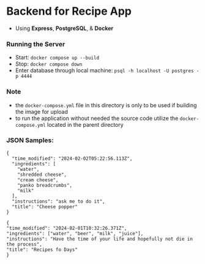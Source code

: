 # Backend for Recipe App

-  Using **Express**, **PostgreSQL**, & **Docker**

### Running the Server

-  Start: `docker compose up --build`
-  Stop: `docker compose down`
-  Enter database through local machine: `psql -h localhost -U postgres -p 4444`

### Note

-  the `docker-compose.yml` file in this directory is only to be used if building the image for upload
-  to run the application without needed the source code utilize the `docker-compose.yml` located in the parent directory

### JSON Samples:

```
{
  "time_modified": "2024-02-02T05:22:56.113Z",
  "ingredients": [
    "water",
    "shredded cheese",
    "cream cheese",
    "panko breadcrumbs",
    "milk"
  ],
  "instructions": "ask me to do it",
  "title": "Cheese popper"
}

{
"time_modified": "2024-02-01T10:32:26.371Z",
"ingredients": ["water", "beer", "milk", "juice"],
"instructions": "Have the time of your life and hopefully not die in the process",
"title": "Recipes fo Days"
}
```
